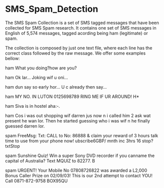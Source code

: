 # SMS_Spam_Detection

The SMS Spam Collection is a set of SMS tagged messages that have been collected for SMS Spam research. It contains one set of SMS messages in English of 5,574 messages, tagged acording being ham (legitimate) or spam.


The collection is composed by just one text file, where each line has the correct class followed by the raw message. We offer some examples bellow:


ham What you doing?how are you?

ham Ok lar... Joking wif u oni...

ham dun say so early hor... U c already then say...

ham MY NO. IN LUTON 0125698789 RING ME IF UR AROUND! H*

ham Siva is in hostel aha:-.

ham Cos i was out shopping wif darren jus now n i called him 2 ask wat present he wan lor. Then he started guessing who i was wif n he finally guessed darren lor.

spam FreeMsg: Txt: CALL to No: 86888 & claim your reward of 3 hours talk time to use from your phone now! ubscribe6GBP/ mnth inc 3hrs 16 stop?txtStop

spam Sunshine Quiz! Win a super Sony DVD recorder if you canname the capital of Australia? Text MQUIZ to 82277. B

spam URGENT! Your Mobile No 07808726822 was awarded a L2,000 Bonus Caller Prize on 02/09/03! This is our 2nd attempt to contact YOU! Call 0871-872-9758 BOX95QU
